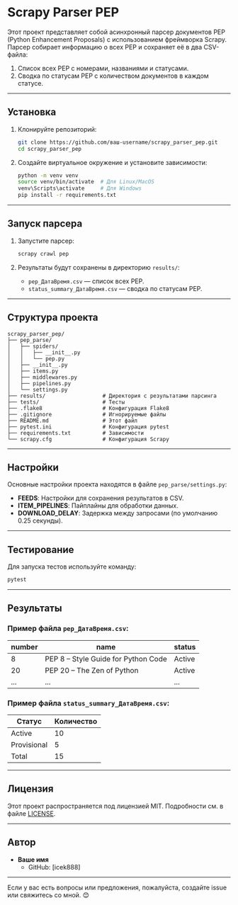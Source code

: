# Scrapy Parser PEP

Этот проект представляет собой асинхронный парсер документов PEP (Python Enhancement Proposals) с использованием фреймворка Scrapy. Парсер собирает информацию о всех PEP и сохраняет её в два CSV-файла:
1. Список всех PEP с номерами, названиями и статусами.
2. Сводка по статусам PEP с количеством документов в каждом статусе.

---

## Установка

1. Клонируйте репозиторий:
   ```bash
   git clone https://github.com/ваш-username/scrapy_parser_pep.git
   cd scrapy_parser_pep
   ```

2. Создайте виртуальное окружение и установите зависимости:
   ```bash
   python -m venv venv
   source venv/bin/activate  # Для Linux/MacOS
   venv\Scripts\activate     # Для Windows
   pip install -r requirements.txt
   ```

---

## Запуск парсера

1. Запустите парсер:
   ```bash
   scrapy crawl pep
   ```

2. Результаты будут сохранены в директорию `results/`:
   - `pep_ДатаВремя.csv` — список всех PEP.
   - `status_summary_ДатаВремя.csv` — сводка по статусам PEP.

---

## Структура проекта

```
scrapy_parser_pep/
├── pep_parse/
│   ├── spiders/
│   │   ├── __init__.py
│   │   └── pep.py
│   ├── __init__.py
│   ├── items.py
│   ├── middlewares.py
│   ├── pipelines.py
│   └── settings.py
├── results/                  # Директория с результатами парсинга
├── tests/                    # Тесты
├── .flake8                   # Конфигурация Flake8
├── .gitignore                # Игнорируемые файлы
├── README.md                 # Этот файл
├── pytest.ini                # Конфигурация pytest
├── requirements.txt          # Зависимости
└── scrapy.cfg                # Конфигурация Scrapy
```

---

## Настройки

Основные настройки проекта находятся в файле `pep_parse/settings.py`:
- **FEEDS**: Настройки для сохранения результатов в CSV.
- **ITEM_PIPELINES**: Пайплайны для обработки данных.
- **DOWNLOAD_DELAY**: Задержка между запросами (по умолчанию 0.25 секунды).

---

## Тестирование

Для запуска тестов используйте команду:
```bash
pytest
```

---

## Результаты

### Пример файла `pep_ДатаВремя.csv`:
| number | name                          | status   |
|--------|-------------------------------|----------|
| 8      | PEP 8 – Style Guide for Python Code | Active   |
| 20     | PEP 20 – The Zen of Python     | Active   |
| ...    | ...                           | ...      |

### Пример файла `status_summary_ДатаВремя.csv`:
| Статус       | Количество |
|--------------|------------|
| Active       | 10         |
| Provisional  | 5          |
| Total        | 15         |

---

## Лицензия

Этот проект распространяется под лицензией MIT. Подробности см. в файле [LICENSE](LICENSE).

---

## Автор

- **Ваше имя**  
  - GitHub: [icek888]

---

Если у вас есть вопросы или предложения, пожалуйста, создайте issue или свяжитесь со мной. 😊
